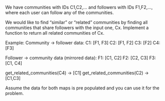 We have communities with IDs C1,C2,... and followers with IDs F1,F2,..., where each user can follow any of the communities.

We would like to find “similar” or “related” communities by finding all communities that share followers with the input one, Cx. Implement a function to return all related communities of Cx.

Example:
Community -> follower data:
C1: [F1, F3]
C2: [F1, F2]
C3: [F2]
C4: [F3]

Follower -> community data (mirrored data):
F1: [C1, C2]
F2: [C2, C3]
F3: [C1, C4]

get_related_communities(C4) -> [C1]
get_related_communities(C2) -> [C1,C3]

Assume the data for both maps is pre populated and you can use it for the problem.